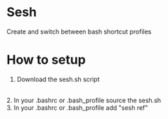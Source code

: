 # Sesh
Create and switch between bash shortcut profiles

# How to setup
1. Download the sesh.sh script
<br>
2. In your .bashrc or .bash_profile source the sesh.sh
<br>
3. In your .bashrc or .bash_profile add "sesh ref"
